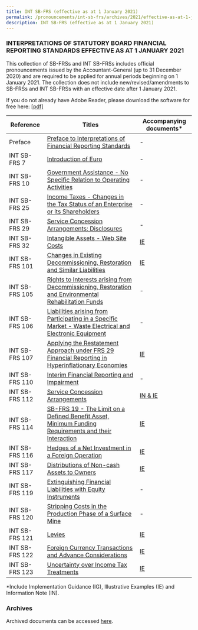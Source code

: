 ```yaml
---
title: INT SB-FRS (effective as at 1 January 2021)
permalink: /pronouncements/int-sb-frs/archives/2021/effective-as-at-1-january-2021/
description: INT SB-FRS (effective as at 1 January 2021)
---
```

### INTERPRETATIONS OF STATUTORY BOARD FINANCIAL REPORTING STANDARDS EFFECTIVE AS AT 1 JANUARY 2021

This collection of SB-FRSs and INT SB-FRSs includes official pronouncements issued by the Accountant-General (up to 31 December 2020) and are required to be applied for annual periods beginning on 1 January 2021. The collection does not include new/revised/amendments to SB-FRSs and INT SB-FRSs with an effective date after 1 January 2021.

If you do not already have Adobe Reader, please download the software for free here: [\[pdf\]](http://www.adobe.com/products/acrobat/readstep2.html) 

| Reference | Titles | Accompanying documents\* |
| -------- | -------- | -------- |
| Preface | [Preface to Interpretations of Financial Reporting Standards](/files/Docs/Default%20Source/Int%20Sb%20Frs/Effective%20As%20At%201%20January%202021/INT_SB-FRS_Preface_(2021).pdf) | - |
| INT SB-FRS 7 | [Introduction of Euro](/files/Docs/Default%20Source/Int%20Sb%20Frs/Effective%20As%20At%201%20January%202021/int_sb-frs_7_(2021).pdf) | - |
| INT SB-FRS 10 | [Government Assistance - No Specific Relation to Operating Activities](/files/Docs/Default%20Source/Int%20Sb%20Frs/Effective%20As%20At%201%20January%202021/int_sb-frs_10_(2021).pdf) | - |
| INT SB-FRS 25 | [Income Taxes - Changes in the Tax Status of an Enterprise or its Shareholders](/files/Docs/Default%20Source/Int%20Sb%20Frs/Effective%20As%20At%201%20January%202021/int_sb-frs_25_(2021).pdf) | - |
| INT SB-FRS 29 | [Service Concession Arrangements: Disclosures](/files/Docs/Default%20Source/Int%20Sb%20Frs/Effective%20As%20At%201%20January%202021/int_sb-frs_29_(2021).pdf) | - |
| INT SB-FRS 32 | [Intangible Assets - Web Site Costs](/files/Docs/Default%20Source/Int%20Sb%20Frs/Effective%20As%20At%201%20January%202021/int_sb-frs_32_(2021).pdf) | [IE](/files/Docs/Default%20Source/Int%20Sb%20Frs/Effective%20As%20At%201%20January%202021/int_sb-frs_32_ie_(2021).pdf) |  
| INT SB-FRS 101 | [Changes in Existing Decommissioning, Restoration and Similar Liabilities](/files/Docs/Default%20Source/Int%20Sb%20Frs/Effective%20As%20At%201%20January%202021/int_sb-frs_101_(2021).pdf) | [IE](/files/Docs/Default%20Source/Int%20Sb%20Frs/Effective%20As%20At%201%20January%202021/int_sb-frs_101_ie_(2021).pdf) |  
| INT SB-FRS 105 | [Rights to Interests arising from Decommissioning, Restoration and Environmental Rehabilitation Funds](/files/Docs/Default%20Source/Int%20Sb%20Frs/Effective%20As%20At%201%20January%202021/int_sb-frs_105_(2021).pdf) | - |
| INT SB-FRS 106 | [Liabilities arising from Participating in a Specific Market - Waste Electrical and Electronic Equipment](/files/Docs/Default%20Source/Int%20Sb%20Frs/Effective%20As%20At%201%20January%202021/int_sb-frs_106_(2021).pdf) | - |
| INT SB-FRS 107 | [Applying the Restatement Approach under FRS 29 Financial Reporting in Hyperinflationary Economies](/files/Docs/Default%20Source/Int%20Sb%20Frs/Effective%20As%20At%201%20January%202021/int_sb-frs_107_(2021).pdf) | [IE](/files/Docs/Default%20Source/Int%20Sb%20Frs/Effective%20As%20At%201%20January%202021/int_sb-frs_107_ie_(2021).pdf) | 
| INT SB-FRS 110 | [Interim Financial Reporting and Impairment](/files/Docs/Default%20Source/Int%20Sb%20Frs/Effective%20As%20At%201%20January%202021/int_sb-frs_110_(2021).pdf) | - |
| INT SB-FRS 112 | [Service Concession Arrangements](/files/Docs/Default%20Source/Int%20Sb%20Frs/Effective%20As%20At%201%20January%202021/int_sb-frs_112_(2021).pdf) | [IN & IE](/files/Docs/Default%20Source/Int%20Sb%20Frs/Effective%20As%20At%201%20January%202021/int_sb-frs_112_in_ie_(2021).pdf) | 
| INT SB-FRS 114 | [SB-FRS 19 - The Limit on a Defined Benefit Asset, Minimum Funding Requirements and their Interaction](/files/Docs/Default%20Source/Int%20Sb%20Frs/Effective%20As%20At%201%20January%202021/int_sb-frs_114_(2021).pdf) | [IE](/files/Docs/Default%20Source/Int%20Sb%20Frs/Effective%20As%20At%201%20January%202021/int_sb-frs_114_ie_(2021).pdf) | 
| INT SB-FRS 116 | [Hedges of a Net Investment in a Foreign Operation](/files/Docs/Default%20Source/Int%20Sb%20Frs/Effective%20As%20At%201%20January%202021/int_sb-frs_116_(2021).pdf) | [IE](/files/Docs/Default%20Source/Int%20Sb%20Frs/Effective%20As%20At%201%20January%202021/int_sb-frs_116_ie_(2021).pdf) |
| INT SB-FRS 117 | [Distributions of Non-cash Assets to Owners](/files/Docs/Default%20Source/Int%20Sb%20Frs/Effective%20As%20At%201%20January%202021/int_sb-frs_117_(2021).pdf) | [IE](/files/Docs/Default%20Source/Int%20Sb%20Frs/Effective%20As%20At%201%20January%202021/int_sb-frs_117_ie_(2021).pdf) | 
| INT SB-FRS 119 | [Extinguishing Financial Liabilities with Equity Instruments](/files/Docs/Default%20Source/Int%20Sb%20Frs/Effective%20As%20At%201%20January%202021/int_sb-frs_119_(2021).pdf) | - |
| INT SB-FRS 120 | [Stripping Costs in the Production Phase of a Surface Mine](/files/Docs/Default%20Source/Int%20Sb%20Frs/Effective%20As%20At%201%20January%202021/int_sb-frs_120_(2021).pdf) | - |
| INT SB-FRS 121 | [Levies](/files/Docs/Default%20Source/Int%20Sb%20Frs/Effective%20As%20At%201%20January%202021/int_sb-frs_121_(2021).pdf) | [IE](/files/Docs/Default%20Source/Int%20Sb%20Frs/Effective%20As%20At%201%20January%202021/int_sb-frs_121_ie_(2021).pdf) | 
| INT SB-FRS 122 | [Foreign Currency Transactions and Advance Considerations](/files/Docs/Default%20Source/Int%20Sb%20Frs/Effective%20As%20At%201%20January%202021/int_sb-frs_122_(2021).pdf) | [IE](/files/Docs/Default%20Source/Int%20Sb%20Frs/Effective%20As%20At%201%20January%202021/int_sb-frs_122_ie_(2021).pdf) | 
| INT SB-FRS 123 | [Uncertainty over Income Tax Treatments](/files/Docs/Default%20Source/Int%20Sb%20Frs/Effective%20As%20At%201%20January%202021/int_sb-frs_123_(2021).pdf) | [IE](/files/Docs/Default%20Source/Int%20Sb%20Frs/Effective%20As%20At%201%20January%202021/int_sb-frs_123_ie_(2021).pdf) |  

\*Include Implementation Guidance (IG), Illustrative Examples (IE) and Information Note (IN).

### Archives 

Archived documents can be accessed [here](/pronouncements/interpretations-of-sb-frs/archives/).